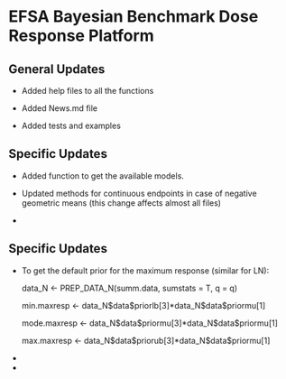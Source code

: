 # EFSA Bayesian Benchmark Dose Response Platform

## General Updates

* Added help files to all the functions 

* Added News.md file

* Added tests and examples


## Specific Updates

* Added function to get the available models. 

* Updated methods for continuous endpoints in case of negative geometric means (this change affects almost all files)

* 


## Specific Updates

* To get the default prior for the maximum response (similar for LN):

    data\_N <- PREP\_DATA\_N(summ.data, sumstats = T, q = q)
    
    min.maxresp <- data\_N\$data\$priorlb[3]*data\_N\$data\$priormu[1]
    
    mode.maxresp <- data\_N\$data\$priormu[3]*data\_N\$data\$priormu[1]
    
    max.maxresp <- data\_N\$data\$priorub[3]*data\_N\$data\$priormu[1]
    

*

*
